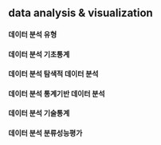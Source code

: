 ## data analysis & visualization
#### 데이터 분석 유형
#### 데이터 분석 기초통계
#### 데이터 분석 탐색적 데이터 분석
#### 데이터 분석 통계기반 데이터 분석
#### 데이터 분석 기술통계
#### 데이터 분석 분류성능평가
